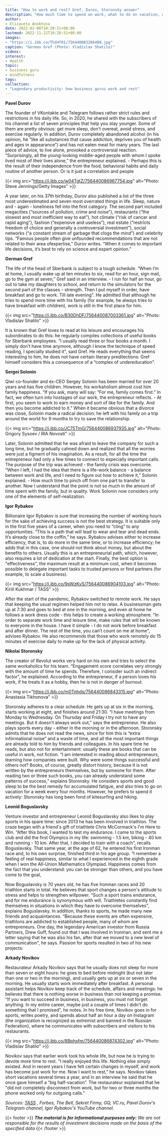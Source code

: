 ```yaml
---
title: "How to work and rest? Gref, Durov, Storonsky answer"
description: "How much time to spend on work, what to do on vacation, when to go on a trip for 9 months or take a “half vacation” - in a selection of statements by German Gref, Leonid Boguslavsky, Igor Rybakov, as well as other entrepreneurs and top managers"
author: 
- Elizaveta Anokhina
date: 2022-02-06T10:20:51+08:00
lastmod: 2022-11-22T10:20:51+08:00
images: 
- "https://i.ibb.co/Thd4f01/756440083286488.jpg"
caption: "German Gref (Photo: Vladislav Shatilo)"
videos:
interest:
- Health
topic:
- business guru
- mindfulness
tags:
collection:
- "Legendary productivity: how business gurus work and rest"
---
```


**Pavel Durov**

The founder of VKontakte and Telegram follows rather strict rules and restrictions in his daily life. So, in 2020, he shared with the subscribers of his channel a list of seven principles that help you stay younger. Some of them are pretty obvious: get more sleep, don't overeat, avoid stress, and exercise regularly. In addition, Durov completely abandoned alcohol (in his opinion, he “like all substances that cause addiction, deprives you of health and ages in appearance”) and has not eaten meat for many years. The last piece of advice, to live alone, provoked a controversial reaction. “Surprisingly, all the young-looking middle-aged people with whom I spoke lived most of their lives alone,” the entrepreneur explained. \- Perhaps this is the result of their independence from the food, behavioral habits and daily routine of another person. Or is it just a correlation and people

{{< img src="https://i.ibb.co/w04TgtZ/756440086967754.jpg" alt="Photo: Steve Jennings/Getty Images" >}}

A year later, on his 37th birthday, Durov also published a list of the three most underestimated and seven most overrated things in life. Sleep, nature and - again - loneliness fell into the first category. The second part included megacities (“sources of pollution, crime and noise”), restaurants (“the slowest and most inefficient way to eat”), hot climate (“risk of cancer and rapid aging”), fashion (“expensive and useless”), real estate (“restricts freedom of choice and generally a controversial investment”), social networks (“a constant stream of garbage that clogs the mind”) and celebrity tips. “Famous people often give unfounded recommendations that are not related to their area of ​​expertise,” Durov writes. “When it comes to important life decisions, it’s best to rely on science and expert opinion.”

**German Gref**

The life of the head of Sberbank is subject to a tough schedule. “When I’m at home, I usually wake up at ten minutes to six, read for an hour, sign mail, go to the gym at seven,” Gref said in an interview. \- I run for half an hour, go out to take my daughters to school, and return to the simulators for the second part of the classes - strength. Then I put myself in order, have breakfast and go to work. Till late evening". He admitted that although he tries to spend more time with his family (for example, he always tries to have breakfast with children), work is still in the first place for him.

{{< img src="https://i.ibb.co/B30DhDF/756440087003361.jpg" alt="Photo: Vladislav Shatilo" >}}

It is known that Gref loves to read at his leisure and encourages his subordinates to do this: he regularly compiles collections of useful books for Sberbank employees. “I usually read three or four books a month. I simply don’t have time anymore, although I know the technique of speed reading, I specially studied it", said Gref. He reads everything that seems interesting to him, he does not have certain literary predilections: Gref himself considers this a consequence of a “complex of undereducation”.

**Sergei Solonin**

Qiwi co-founder and ex-CEO Sergey Solonin has been married for over 20 years and has five children. However, his workaholism almost cost him family happiness. “If you ask, many will say: “For me, family comes first.” In fact, we often turn into hostages of our work, the entrepreneur reflects. \- At first, you seem to work to earn money and sort of like for the family. And then you become addicted to it.” When it became obvious that a divorce was close, Solonin made a radical decision: he left with his family on a trip around the world for 9 months to try to save the relationship.

{{< img src="https://i.ibb.co/JC75TmG/756440086937935.jpg" alt="Photo: Grigory Sysoev / RIA Novosti" >}}

Later, Solonin admitted that he was afraid to leave the company for such a long time, but he gradually calmed down and realized that all the worries were just a figment of his imagination. As a result, for all the time the entrepreneur had only a few times to connect to especially important calls. The purpose of the trip was achieved - the family crisis was overcome. “When I left, I had the idea that there is a life-work balance - a balance between work and life, and I need to figure out how to achieve it,” Solonin explained. \- How much time to pinch off from one part to transfer to another. Now I understand that the point is not so much in the amount of time spent with the family, but in quality. Work Solonin now considers only one of the elements of self-realization.

**Igor Rybakov**

Billionaire Igor Rybakov is sure that increasing the number of working hours for the sake of achieving success is not the best strategy. It is suitable only in the first five years of a career, when you need to “cling” to any opportunities. “This is a path that will lead to wear and tear and dead ends. It’s already close to the coffin,” he says. Rybakov advises either to increase efficiency, that is, to do more in the same time, or to increase efficiency; he adds that in this case, one should not think about money, but about the benefits to others. Usually this is an entrepreneurial path, which, however, also requires a lot of dedication at the start. Finally, the best option is "effectiveness", the maximum result at a minimum cost, when it becomes possible to delegate important tasks to trusted persons or find partners (for example, to scale a business).

{{< img src="https://i.ibb.co/9sWzKyS/756440086904103.jpg" alt="Photo: Kirill Kukhmar / TASS" >}}

After the start of the pandemic, Rybakov switched to remote work. He says that keeping the usual regimen helped him not to relax. A businessman gets up at 7:30 and goes to bed at one in the morning, and even at home he follows a work dress code - this helps to create a working atmosphere. “In order to separate work time and leisure time, make rules that will be known to everyone in the house. I have it simple - I do not work before breakfast and after dinner. The rest of the time, you can’t count on me at home", advises Rybakov. He also recommends that those who work remotely do 15 minutes of exercise daily to make up for the lack of physical activity.

**Nikolai Storonsky**

The creator of Revolut works very hard on his own and tries to select the same workaholics for his team. “Engagement score correlates very strongly with the amount of time he spends. Therefore, I consider such an indirect factor", he explained. According to the entrepreneur, if a person loves his work, if he treats it as a hobby, then he is not in danger of burnout.

{{< img src="https://i.ibb.co/m0Tnhds/756440086843315.jpg" alt="Photo: Anastasia Tikhonova" >}}

Storonsky adheres to a clear schedule. He gets up at six in the morning, starts working at eight, and finishes around 21:30. “I have meetings from Monday to Wednesday. On Thursday and Friday I try not to have any meetings. But it doesn’t always work out,” says the entrepreneur. He also plays sports every day - either in the morning or in the afternoon. Storonsky admits that he does not read the news, since for him this is “extra informational noise” and a waste of time, and all the most important things are already told to him by friends and colleagues. In his spare time he reads, but also not for entertainment: usually these are books that can be useful in work, not fiction. “I am interested in reading about entrepreneurs, learning how companies were built. Why were some things successful and others not? Books, of course, greatly distort history, because it is not written by the entrepreneurs themselves, but by someone for them. After reading two or three such books, you can already understand some patterns of success,” explains Storonsky. He considers sports and good sleep to be the best remedy for accumulated fatigue, and also tries to go on vacation for a week every four months. However, he prefers to spend it actively: Storonsky has long been fond of kitesurfing and hiking.

**Leonid Boguslavsky**

Venture investor and entrepreneur Leonid Boguslavsky also likes to play sports in his spare time: since 2013 he has been involved in triathlon. The craze began with a friend's gift of triathlete Chris McCormack's I'm Here to Win. “After this book, I wanted to test my endurance. I came to the sports club and did the first Olympics in my life: swimming - 1.5 km, biking - 40 km and running - 10 km. After that, I decided to train with a coach", recalls Boguslavsky. That same year, at the age of 62, he entered his first Ironman race and, to his own surprise, finished third in his age group. “I remember a feeling of real happiness, similar to what I experienced in the eighth grade when I won the All-Union Mathematics Olympiad. Happiness comes from the fact that you understand: you can be stronger than others, and you have come to the goal,

Now Boguslavsky is 70 years old, he has five Ironman races and 20 triathlon starts in total. He believes that sport changes a person's attitude to stress and helps to strengthen willpower. “Such a sport trains endurance, and for me endurance is synonymous with will. Triathletes constantly find themselves in situations in which they have to overcome themselves", explains Boguslavsky. In addition, thanks to sports, he made many new friends and acquaintances. “Because these events are often expensive, triathlons are addicted to established people, many of whom are entrepreneurs. One day, the legendary American investor from Russia Partners, Drew Guff, found out that I was involved in Ironman, and sent me a letter saying that he was also his fan, after that we moved to a new level of communication", he says. Passion for sports resulted in two of his new projects:

**Arkady Novikov**

Restaurateur Arkady Novikov says that he usually does not sleep for more than seven or eight hours: he goes to bed before midnight (but not later than one or two in the morning), and usually gets up at six or seven in the morning. He usually starts work immediately after breakfast. A personal assistant helps Novikov keep track of the schedule, affairs and meetings: he believes that there is nothing worse in business than not keeping a promise. “If you want to succeed in business, in business, you must not forget anything. In my entire career, maybe just a couple of times I didn’t do something that I promised", he notes. In his free time, Novikov goes in for sports, writes poetry, and spends about half an hour a day on Instagram (the organization is recognized as extremist and banned in the Russian Federation), where he communicates with subscribers and visitors to his restaurants.

{{< img src="https://i.ibb.co/8Bphsfm/756440086874302.jpg" alt="Photo: Vladislav Shatilo" >}}

Novikov says that earlier work took his whole life, but now he is trying to devote more time to rest. “I really enjoyed this life. Nothing else simply existed. And in recent years I have felt certain changes in myself, and work has become just work for me. Now I want to rest,” he says. Novikov takes short vacations several times a year, and in an interview he said that he once gave himself a “big half-vacation”. The restaurateur explained that he "did not completely disconnect from work, but for two or three months the phone worked only for outgoing calls."

_Sources: [TASS](http://www.tass.ru/) , Forbes, The Bell, Sekret Firmy, GQ, VC.ru, Pavel Durov's Telegram channel, Igor Rybakov's YouTube channel._

{{< footer >}}
_**The material is for informational purposes only:** We are not responsible for the results of investment decisions made on the basis of the specified data_
{{< /footer >}}